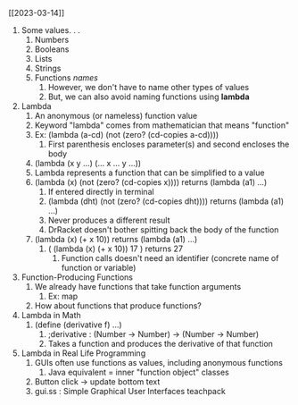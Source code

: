 
[[2023-03-14]]

1. Some values. . .
	1. Numbers 
	2. Booleans
	3. Lists
	4. Strings
	5. Functions *names*
		1. However, we don't have to name other types of values
		2. But, we can also avoid naming functions using **lambda**
2. Lambda
	1. An anonymous (or nameless) function value 
	2. Keyword "lambda" comes from mathematician that means "function"
	3. Ex: (lambda (a-cd) (not (zero? (cd-copies a-cd))))
		1. First parenthesis encloses parameter(s) and second encloses the body
	4. (lambda (x y ...) (... x ... y ...))
	5. Lambda represents a function that can be simplified to a value
	6. (lambda (x) (not (zero? (cd-copies x)))) returns (lambda (a1) ...)
		1. If entered directly in terminal
		2. (lambda (dht) (not (zero? (cd-copies dht)))) returns (lambda (a1) ...)
		4. Never produces a different result
		5. DrRacket doesn't bother spitting back the body of the function
	7. (lambda (x) (+ x 10)) returns (lambda (a1) ...)
		1. ( (lambda (x) (+ x 10)) 17 ) returns 27
			1. Function calls doesn't need an identifier (concrete name of function or variable)
3. Function-Producing Functions
	1. We already have functions that take function arguments
		1. Ex: map
	2. How about functions that produce functions?
4. Lambda in Math
	1. (define (derivative f) 
		 ...)
		 1. ;derivative : (Number -> Number) -> (Number -> Number)
		 2. Takes a function and produces the derivative of that function
5. Lambda in Real Life Programming
	1. GUIs often use functions as values, including anonymous functions
		1. Java equivalent = inner "function object" classes
	2. Button click -> update bottom text
	3. gui.ss : Simple Graphical User Interfaces teachpack